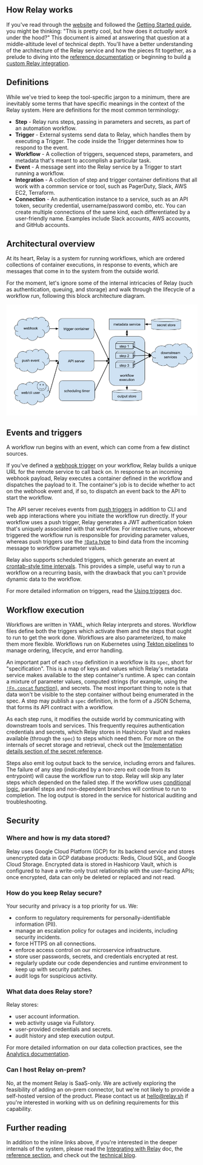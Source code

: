 ## How Relay works

If you've read through the [website](https://relay.sh) and followed the [Getting Started guide](getting-started.md), you might be thinking: "This is pretty cool, but how does it _actually work_ under the hood?" This document is aimed at answering that question at a middle-altitude level of technical depth. You'll have a better understanding of the architecture of the Relay service and how the pieces fit together, as a prelude to diving into the [reference documentation](reference.md) or beginning to build [a custom Relay integration](developers/integrating-with-relay.md).

## Definitions

While we've tried to keep the tool-specific jargon to a minimum, there are inevitably some terms that have specific meanings in the context of the Relay system. Here are definitions for the most common terminology:

* **Step** - Relay runs steps, passing in parameters and secrets, as part of an automation workflow.
* **Trigger** - External systems send data to Relay, which handles them by executing a Trigger. The code inside the Trigger determines how to respond to the event.
* **Workflow** - A collection of triggers, sequenced steps, parameters, and metadata that's meant to accomplish a particular task.
* **Event** - A message sent into the Relay service by a Trigger to start running a workflow.
* **Integration** - A collection of step and trigger container definitions that all work with a common service or tool, such as PagerDuty, Slack, AWS EC2, Terraform.
* **Connection** - An authentication instance to a service, such as an API token, security credential, username/password combo, etc. You can create multiple connections of the same kind, each differentiated by a user-friendly name. Examples include Slack accounts, AWS accounts, and GitHub accounts.

## Architectural overview

At its heart, Relay is a system for running workflows, which are ordered collections of container executions, in response to events, which are messages that come in to the system from the outside world.

For the moment, let's ignore some of the internal intricacies of Relay (such as authentication, queuing, and storage) and walk through the lifecycle of a workflow run, following this block architecture diagram.

![Simplified relay architecture diagram](images/relay-architecture.png)

## Events and triggers

A workflow run begins with an event, which can come from a few distinct sources.

If you've defined a [webhook trigger](reference/relay-workflows.md#webhook) on your workflow, Relay builds a unique URL for the remote service to call back on. In response to an incoming webhook payload, Relay executes a container defined in the workflow and dispatches the payload to it. The container's job is to decide whether to act on the webhook event and, if so, to dispatch an event back to the API to start the workflow.

The API server receives events from [push triggers](reference/relay-workflows.md#push) in addition to CLI and web app interactions where you initiate the workflow run directly. If your workflow uses a push trigger, Relay generates a JWT authentication token that's uniquely associated with that workflow. For interactive runs, whoever triggered the workflow run is responsible for providing parameter values, whereas push triggers use the [`!Data` type](reference/relay-types.md#data) to bind data from the incoming message to workflow parameter values.

Relay also supports scheduled triggers, which generate an event at [crontab-style time intervals](reference/relay-workflows.md#schedule). This provides a simple, useful way to run a workflow on a recurring basis, with the drawback that you can't provide dynamic data to the workflow.

For more detailed information on triggers, read the [Using triggers](using-workflows/using-triggers.md) doc.

## Workflow execution

Workflows are written in YAML, which Relay interprets and stores. Workflow files define both the triggers which activate them and the steps that ought to run to get the work done. Workflows are also parameterized, to make them more flexible. Workflows run on Kubernetes using [Tekton pipelines](https://tekton.dev) to manage ordering, lifecycle, and error handling.

An important part of each `step` definition in a workflow is its `spec`, short for "specification". This is a map of keys and values which Relay's metadata service makes available to the step container's runtime. A spec can contain a mixture of parameter values, computed strings (for example, using the [`!Fn.concat` function](reference/relay-functions.md#concat)), and secrets. The most important thing to note is that data won't be visible to the step container without being enumerated in the spec. A step may publish a `spec` definition, in the form of a JSON Schema, that forms its API contract with a workflow.

As each step runs, it modifies the outside world by communicating with downstream tools and services. This frequently requires authentication credentials and secrets, which Relay stores in Hashicorp Vault and makes available (through the `spec`) to steps which need them. For more on the internals of secret storage and retrieval, check out the [Implementation details section of the secret reference](using-workflows/managing-secrets#implementation-details).

Steps also emit log output back to the service, including errors and failures. The failure of any step (indicated by a non-zero exit code from its entrypoint) will cause the workflow run to stop. Relay will skip any later steps which depended on the failed step. If the workflow uses [conditional logic](using-workflows/conditionals.md), parallel steps and non-dependent branches will continue to run to completion. The log output is stored in the service for historical auditing and troubleshooting.

## Security

### Where and how is my data stored?

Relay uses Google Cloud Platform (GCP) for its backend service and stores unencrypted data in GCP database products: Redis, Cloud SQL, and Google Cloud Storage. Encrypted data is stored in Hashicorp Vault, which is configured to have a write-only trust relationship with the user-facing APIs; once encrypted, data can only be deleted or replaced and not read.

### How do you keep Relay secure?

Your security and privacy is a top priority for us. We:

* conform to regulatory requirements for personally-identifiable information (PII).
* manage an escalation policy for outages and incidents, including security incidents.
* force HTTPS on all connections.
* enforce access control on our microservice infrastructure.
* store user passwords, secrets, and credentials encrypted at rest.
* regularly update our code dependencies and runtime environment to keep up with security patches.
* audit logs for suspicious activity.

### What data does Relay store?

Relay stores:

* user account information.
* web activity usage via Fullstory.
* user-provided credentials and secrets.
* audit history and step execution output.

For more detailed information on our data collection practices, see the [Analytics documentation](/docs/analytics.md).

### Can I host Relay on-prem?

No, at the moment Relay is SaaS-only. We are actively exploring the feasibility of adding an on-prem connector, but we're not likely to provide a self-hosted version of the product. Please contact us at hello@relay.sh if you're interested in working with us on defining requirements for this capability.

## Further reading

In addition to the inline links above, if you're interested in the deeper internals of the system, please read the [Integrating with Relay](developers/integrating-with-relay.md) doc, the [reference section](reference.md), and check out the [technical blog](https://relay.sh/).